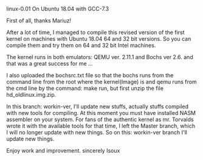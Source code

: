 linux-0.01 On Ubuntu 18.04 with GCC-7.3

First of all, thanks Mariuz!

After a lot of time, I managed to compile this revised version of the first kernel on machines with Ubuntu 18.04 64 and 32 bit versions. So you can compile them and try them on 64 and 32 bit Intel machines.

The kernel runs in both emulators: QEMU ver. 2.11.1 and Bochs ver 2.6. and that was a great success for me ...

I also uploaded the bochsrc.txt file so that the bochs runs from the command line from the root where the kernel(Image) is
and qemu runs from the cmd line by the command: make run, but first unzip the file hd_oldlinux.img.zip.

In this branch: workin-ver, I'll update new stuffs, actually stuffs compiled with new tools for compiling. At this moment you must have installed NASM assembler on your system.
For fans of the authentic kernel as mr. Torvalds wrote it with the available tools for that time, I left the Master branch, which I will no longer update with new things. So  on this: workin-ver branch I'll update new things.

Enjoy work and improvement.
sincerely 
Isoux
